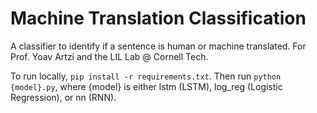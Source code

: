 # Machine Translation Classification 

A classifier to identify if a sentence is human or machine translated. For Prof. Yoav Artzi and the LIL Lab @ Cornell Tech.

To run locally, `pip install -r requirements.txt`. Then run `python {model}.py`, where {model} is either lstm (LSTM), log_reg (Logistic Regression), or nn (RNN).
